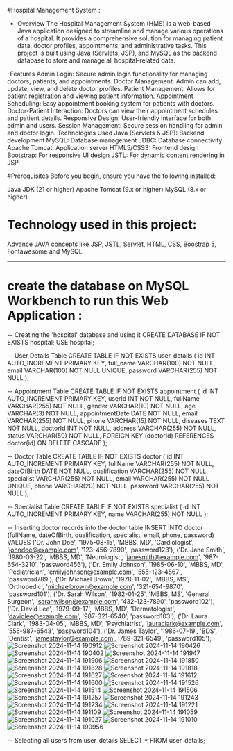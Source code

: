 #Hospital Management System : 
 - Overview
The Hospital Management System (HMS) is a web-based Java application designed to streamline and manage various operations of a hospital.
It provides a comprehensive solution for managing patient data, doctor profiles, appointments, and administrative tasks.
This project is built using Java (Servlets, JSP), and MySQL as the backend database to store and manage all hospital-related data.

-Features
Admin Login: Secure admin login functionality for managing doctors, patients, and appointments.
Doctor Management: Admin can add, update, view, and delete doctor profiles.
Patient Management: Allows for patient registration and viewing patient information.
Appointment Scheduling: Easy appointment booking system for patients with doctors.
Doctor-Patient Interaction: Doctors can view their appointment schedules and patient details.
Responsive Design: User-friendly interface for both admin and users.
Session Management: Secure session handling for admin and doctor login.
Technologies Used
Java (Servlets & JSP): Backend development
MySQL: Database management
JDBC: Database connectivity
Apache Tomcat: Application server
HTML5/CSS3: Frontend design
Bootstrap: For responsive UI design
JSTL: For dynamic content rendering in JSP

#Prerequisites
Before you begin, ensure you have the following installed:

Java JDK (21 or higher)
Apache Tomcat (9.x or higher)
MySQL (8.x or higher)

# Technology used in this project: 
Advance JAVA concepts like JSP, JSTL, Servlet, HTML, CSS, Boostrap 5, Fontawesome and MySQL

---------------------------------------------------------------------------------------------------------------------
# create the database on MySQL Workbench to run this Web Application : 
-- Creating the 'hospital' database and using it
CREATE DATABASE IF NOT EXISTS hospital;
USE hospital;

-- User Details Table
CREATE TABLE IF NOT EXISTS user_details (
    id INT AUTO_INCREMENT PRIMARY KEY,
    full_name VARCHAR(100) NOT NULL,
    email VARCHAR(100) NOT NULL UNIQUE,
    password VARCHAR(255) NOT NULL
);

-- Appointment Table
CREATE TABLE IF NOT EXISTS appointment (
    id INT AUTO_INCREMENT PRIMARY KEY,
    userId INT NOT NULL,
    fullName VARCHAR(255) NOT NULL,
    gender VARCHAR(10) NOT NULL,
    age VARCHAR(3) NOT NULL,
    appointmentDate DATE NOT NULL,
    email VARCHAR(255) NOT NULL,
    phone VARCHAR(15) NOT NULL,
    diseases TEXT NOT NULL,
    doctorId INT NOT NULL,
    address VARCHAR(255) NOT NULL,
    status VARCHAR(50) NOT NULL,
    FOREIGN KEY (doctorId) REFERENCES doctor(id) ON DELETE CASCADE
);

-- Doctor Table
CREATE TABLE IF NOT EXISTS doctor (
    id INT AUTO_INCREMENT PRIMARY KEY,
    fullName VARCHAR(255) NOT NULL,
    dateOfBirth DATE NOT NULL,
    qualification VARCHAR(255) NOT NULL,
    specialist VARCHAR(255) NOT NULL,
    email VARCHAR(255) NOT NULL UNIQUE,
    phone VARCHAR(20) NOT NULL,
    password VARCHAR(255) NOT NULL
);

-- Specialist Table
CREATE TABLE IF NOT EXISTS specialist (
    id INT AUTO_INCREMENT PRIMARY KEY,
    name VARCHAR(255) NOT NULL
);

-- Inserting doctor records into the doctor table
INSERT INTO doctor (fullName, dateOfBirth, qualification, specialist, email, phone, password)
VALUES 
    ('Dr. John Doe', '1975-08-15', 'MBBS, MD', 'Cardiologist', 'johndoe@example.com', '123-456-7890', 'password123'),
    ('Dr. Jane Smith', '1980-03-22', 'MBBS, MD', 'Neurologist', 'janesmith@example.com', '987-654-3210', 'password456'),
    ('Dr. Emily Johnson', '1985-06-10', 'MBBS, MD', 'Pediatrician', 'emilyjohnson@example.com', '555-123-4567', 'password789'),
    ('Dr. Michael Brown', '1978-11-02', 'MBBS, MS', 'Orthopedic', 'michaelbrown@example.com', '321-654-9870', 'password101'),
    ('Dr. Sarah Wilson', '1982-01-25', 'MBBS, MS', 'General Surgeon', 'sarahwilson@example.com', '432-123-7890', 'password102'),
    ('Dr. David Lee', '1979-09-17', 'MBBS, MD', 'Dermatologist', 'davidlee@example.com', '987-321-6540', 'password103'),
    ('Dr. Laura Clark', '1983-04-05', 'MBBS, MD', 'Psychiatrist', 'lauraclark@example.com', '555-987-6543', 'password104'),
    ('Dr. James Taylor', '1986-07-19', 'BDS', 'Dentist', 'jamestaylor@example.com', '789-321-6549', 'password105');
![Screenshot 2024-11-14 190912](https://github.com/user-attachments/assets/5bf0922b-77b3-4f1e-92be-c9260d9025f2)
![Screenshot 2024-11-14 190426](https://github.com/user-attachments/assets/44af822d-d33b-4753-bfc0-df6f3406ddc7)
![Screenshot 2024-11-14 190402](https://github.com/user-attachments/assets/faf8afb9-b80a-4c26-865e-1c7f39739291)
![Screenshot 2024-11-14 191947](https://github.com/user-attachments/assets/6d219ca1-f3ce-4d9a-a232-efc538314eda)
![Screenshot 2024-11-14 191906](https://github.com/user-attachments/assets/a6b9a6af-c086-4439-8a78-94c006b415fd)
![Screenshot 2024-11-14 191850](https://github.com/user-attachments/assets/896d935a-0bad-45cd-be22-4d81c270eb2a)
![Screenshot 2024-11-14 191828](https://github.com/user-attachments/assets/855ac754-ce48-4a39-a091-5c999e8f7ce9)
![Screenshot 2024-11-14 191818](https://github.com/user-attachments/assets/9ebc3d5a-8916-4ae4-86cd-053a78273632)
![Screenshot 2024-11-14 191627](https://github.com/user-attachments/assets/8681a226-9b27-40bf-99c3-e0cb70e1fe38)
![Screenshot 2024-11-14 191612](https://github.com/user-attachments/assets/75e74cf5-b684-40e7-9d0e-0484e97d0e31)
![Screenshot 2024-11-14 191600](https://github.com/user-attachments/assets/e3bcd30b-5c08-46aa-864b-d320a77abf68)
![Screenshot 2024-11-14 191526](https://github.com/user-attachments/assets/276d57ed-5d9c-47e6-8654-25a3525910ba)
![Screenshot 2024-11-14 191514](https://github.com/user-attachments/assets/d29853f9-c606-47f1-a407-b86a3bf2f628)
![Screenshot 2024-11-14 191506](https://github.com/user-attachments/assets/1f66e2ed-185d-47c6-b1f3-c30b67f11198)
![Screenshot 2024-11-14 191257](https://github.com/user-attachments/assets/bd212702-4b58-4da1-8b42-c4372ced995e)
![Screenshot 2024-11-14 191243](https://github.com/user-attachments/assets/e290751f-c5ab-4b74-8de7-82ee4fc8fc77)
![Screenshot 2024-11-14 191234](https://github.com/user-attachments/assets/63a62b73-6727-4827-904f-1f1087332b8c)
![Screenshot 2024-11-14 191221](https://github.com/user-attachments/assets/d0c435bc-9f02-46c8-911f-ca50dcbb2a33)
![Screenshot 2024-11-14 191109](https://github.com/user-attachments/assets/d6cc4551-ac93-418b-91b2-456ae09a9fea)
![Screenshot 2024-11-14 191059](https://github.com/user-attachments/assets/ace0f067-d42d-49a4-bb6a-a9bebf5606b6)
![Screenshot 2024-11-14 191027](https://github.com/user-attachments/assets/2e4b6116-757e-4aac-aaae-4920c7f6a2f4)
![Screenshot 2024-11-14 191010](https://github.com/user-attachments/assets/05823869-9820-48b7-91bc-763b8ca991f4)
![Screenshot 2024-11-14 190956](https://github.com/user-attachments/assets/3d3ba115-52e6-47ad-beea-6ff487642432)

-- Selecting all users from user_details
SELECT * FROM user_details;


